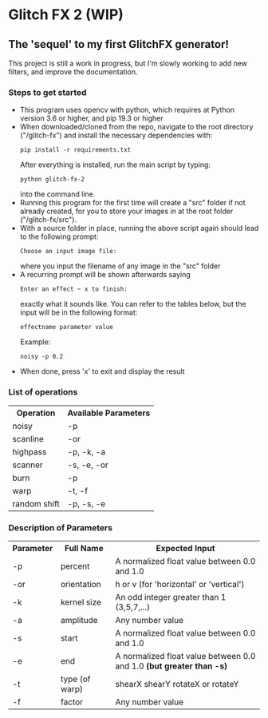 <h1>Glitch FX 2 (WIP)</h1>
<h2>The 'sequel' to my first GlitchFX generator!</h2>
<p>This project is still a work in progress, but I'm slowly working to add new filters, and improve the documentation.</p>
<h3>Steps to get started</h3>
<ul>
<li>This program uses opencv with python, which requires at Python version 3.6 or higher, and pip 19.3 or higher</li>
<li>When downloaded/cloned from the repo, navigate to the root directory ("/glitch-fx") and install the necessary dependencies with: <pre><code>pip install -r requirements.txt</code></pre>After everything is installed, run the main script by typing:<pre><code>python glitch-fx-2</code></pre>into the command line.</li><li>Running this program for the first time will create a "src" folder if not already created, for you to store your images in at the root folder ("/glitch-fx/src").</li>
<li>With a source folder in place, running the above script again should lead to the following prompt: <pre><code>Choose an input image file:</code></pre>where you input the filename of any image in the "src" folder</li>
<li>A recurring prompt will be shown afterwards saying <pre><code>Enter an effect ~ x to finish:</code></pre> exactly what it sounds like. You can refer to the tables below, but the input will be in the following format:<pre><code>effectname parameter value</code></pre>Example: <pre><code>noisy -p 0.2</code></pre>
</li>
<li>When done, press 'x' to exit and display the result</li>
</ul>
<h3>List of operations</h3>
<table>
    <tr>
        <th>Operation</th>
        <th>Available Parameters</th>
    </tr>
    <tr><td>noisy</td><td>-p</td></tr>
    <tr><td>scanline</td><td>-or</td></tr>
    <tr><td>highpass</td><td>-p, -k, -a</td></tr>
    <tr><td>scanner</td><td>-s, -e, -or</td></tr>
    <tr><td>burn</td><td>-p</td></tr>
    <tr><td>warp</td><td>-t, -f</td></tr>
    <tr><td>random shift</td><td>-p, -s, -e</td>
</table>
<h3>Description of Parameters</h3>
<table>
    <tr>
        <th>Parameter</th>
        <th>Full Name</th>
        <th>Expected Input</th>
    </tr>
    <tr>
        <td>-p</td>
        <td>percent</td>
        <td>A normalized float value between 0.0 and 1.0</td>
    </tr>
    <tr>
        <td>-or</td>
        <td>orientation</td>
        <td>h or v (for 'horizontal' or 'vertical')</td>
    </tr>
    <tr>
        <td>-k</td>
        <td>kernel size</td>
        <td>An odd integer greater than 1 (3,5,7,...)</td>
    </tr>
    <tr>
        <td>-a</td>
        <td>amplitude</td>
        <td>Any number value</td>
    </tr>
    <tr>
        <td>-s</td>
        <td>start</td>
        <td>A normalized float value between 0.0 and 1.0</td>
    </tr>
    <tr>
        <td>-e</td>
        <td>end</td>
        <td>A normalized float value between 0.0 and 1.0 <strong>(but greater than -s)</strong></td>
    </tr>
    <tr>
        <td>-t</td>
        <td>type (of warp)</td>
        <td>shearX shearY rotateX or rotateY</td>
    </tr>
    <tr>
        <td>-f</td>
        <td>factor</td>
        <td>Any number value</td>
    </tr>
</table>
